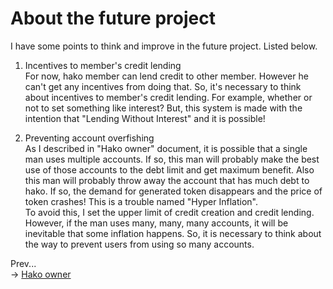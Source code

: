 # About the future project

I have some points to think and improve in the future project. Listed below.

1. Incentives to member's credit lending  
For now, hako member can lend credit to other member. However he can't get any incentives from doing that. So, it's necessary to think about incentives to member's credit lending. For example, whether or not to set something like interest? But, this system is made with the intention that "Lending Without Interest" and it is possible!

2. Preventing account overfishing  
As I described in "Hako owner" document, it is possible that a single man uses multiple accounts. If so, this man will probably make the best use of those accounts to the debt limit and get maximum benefit. Also this man will probably throw away the account that has much debt to hako. If so, the demand for generated token disappears and the price of token crashes! This is a trouble named "Hyper Inflation".  
To avoid this, I set the upper limit of credit creation and credit lending. However, if the man uses many, many, many accounts, it will be inevitable that some inflation happens. So, it is necessary to think about the way to prevent users from using so many accounts.

Prev...  
→ [Hako owner](https://github.com/okada-shun/hako-finance/blob/master/docs/HakoOwner.md)